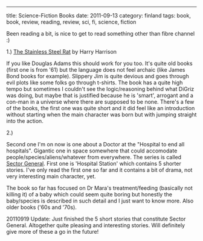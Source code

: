---
title: Science-Fiction Books
date: 2011-09-13
category: finland
tags: book, book, review, reading, review, sci, fi, science, fiction

Been reading a bit, is nice to get to read something other than fibre channel :)

1.) [The Stainless Steel Rat](http://en.wikipedia.org/wiki/The_Stainless_Steel_Rat "on wikipedia") by Harry Harrison

If you like Douglas Adams this should work for you too. It's quite old books (first one is from '61) but the language does not feel archaic (like James Bond books for example). Slippery Jim is quite devious and goes through evil plots like some folks go through t-shirts. The book has a quite high tempo but sometimes I couldn't see the logic/reasoning behind what DiGriz was doing, but maybe that is justified because he is 'smart', arrogant and a con-man in a universe where there are supposed to be none. There's a few of the books, the first one was quite short and it did feel like an introduction without starting when the main character was born but with jumping straight into the action.

2.)

Second one I'm on now is one about a Doctor at the "Hospital to end all hospitals". Gigantic one in space somewhere that could accomodate people/species/aliens/whatever from everywhere. The series is called [Sector General](http://en.wikipedia.org/wiki/Sector_General "on wikipedia"). First one is 'Hospital Station' which contains 5 shorter stories. I've only read the first one so far and it contains a bit of drama, not very interesting main character, yet.

The book so far has focused on Dr Mara's treatment/feeding (basically not killing it) of a baby which could seem quite boring but honestly the baby/species is described in such detail and I just want to know more. Also older books ('60s and '70s).

20110919 Update: Just finished the 5 short stories that constitute Sector General. Altogether quite pleasing and interesting stories. Will definitely give more of these a go in the future!
